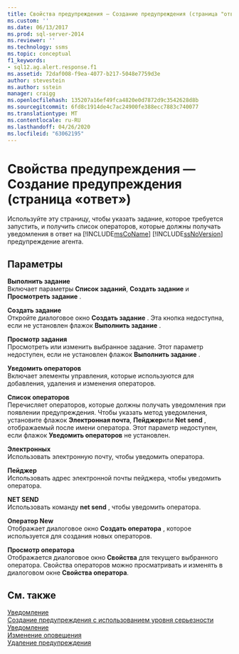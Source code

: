 ```yaml
---
title: Свойства предупреждения — Создание предупреждения (страница "ответ") | Документация Майкрософт
ms.custom: ''
ms.date: 06/13/2017
ms.prod: sql-server-2014
ms.reviewer: ''
ms.technology: ssms
ms.topic: conceptual
f1_keywords:
- sql12.ag.alert.response.f1
ms.assetid: 72daf008-f9ea-4077-b217-5048e7759d3e
author: stevestein
ms.author: sstein
manager: craigg
ms.openlocfilehash: 135207a16ef49fca4820e0d7872d9c3542628d8b
ms.sourcegitcommit: 6fd8c1914de4c7ac24900fe388ecc7883c740077
ms.translationtype: MT
ms.contentlocale: ru-RU
ms.lasthandoff: 04/26/2020
ms.locfileid: "63062195"
---
```

# <a name="alert-properties-new-alert-response-page"></a>Свойства предупреждения — Создание предупреждения (страница «ответ»)
  Используйте эту страницу, чтобы указать задание, которое требуется запустить, и получить список операторов, которые должны получать уведомления в ответ на [!INCLUDE[msCoName](../../includes/msconame-md.md)] [!INCLUDE[ssNoVersion](../../includes/ssnoversion-md.md)] предупреждение агента.  
  
## <a name="options"></a>Параметры  
 **Выполнить задание**  
 Включает параметры **Список заданий**, **Создать задание** и **Просмотреть задание** .  
  
 **Создать задание**  
 Откройте диалоговое окно **Создать задание** . Эта кнопка недоступна, если не установлен флажок **Выполнить задание** .  
  
 **Просмотр задания**  
 Просмотреть или изменить выбранное задание. Этот параметр недоступен, если не установлен флажок **Выполнить задание** .  
  
 **Уведомить операторов**  
 Включает элементы управления, которые используются для добавления, удаления и изменения операторов.  
  
 **Список операторов**  
 Перечисляет операторов, которые должны получать уведомления при появлении предупреждения. Чтобы указать метод уведомления, установите флажок **Электронная почта**, **Пейджер**или **Net send** , отображаемый после имени оператора. Этот параметр недоступен, если флажок **Уведомить операторов** не установлен.  
  
 **Электронных**  
 Использовать электронную почту, чтобы уведомить оператора.  
  
 **Пейджер**  
 Использовать адрес электронной почты пейджера, чтобы уведомить оператора.  
  
 **NET SEND**  
 Использовать команду **net send** , чтобы уведомить оператора.  
  
 **Оператор New**  
 Отображает диалоговое окно **Создать оператора** , которое используется для создания новых операторов.  
  
 **Просмотр оператора**  
 Отображается диалоговое окно **Свойства** для текущего выбранного оператора. Свойства операторов можно просматривать и изменять в диалоговом окне **Свойства оператора**.  
  
## <a name="see-also"></a>См. также  
 [Уведомление](alerts.md)   
 [Создание предупреждения с использованием уровня серьезности](create-an-alert-using-severity-level.md)   
 [Уведомление](alerts.md)   
 [Изменение оповещения](edit-an-alert.md)   
 [Удаление предупреждения](delete-an-alert.md)  
  
  
